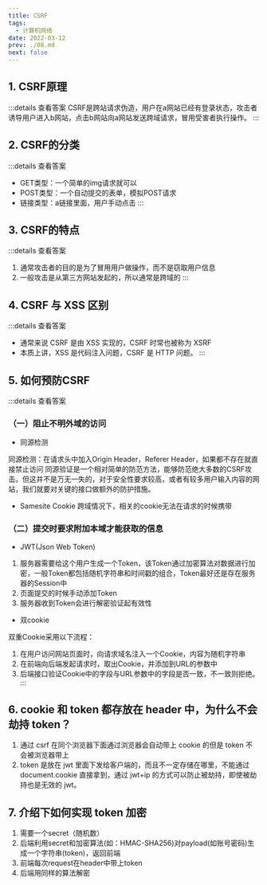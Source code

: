 ```yaml
---
title: CSRF
tags: 
  - 计算机网络
date: 2022-03-12
prev: ./08.md
next: false
---
```


## 1. CSRF原理
:::details 查看答案
CSRF是跨站请求伪造，用户在a网站已经有登录状态，攻击者诱导用户进入b网站，点击b网站向a网站发送跨域请求，冒用受害者执行操作。
:::

## 2. CSRF的分类
:::details 查看答案
- GET类型：一个简单的img请求就可以
- POST类型：一个自动提交的表单，模拟POST请求
- 链接类型：a链接里面，用户手动点击
:::

## 3. CSRF的特点
:::details 查看答案
1. 通常攻击者的目的是为了冒用用户做操作，而不是窃取用户信息
2. 一般攻击是从第三方网站发起的，所以通常是跨域的
:::

## 4. CSRF 与 XSS 区别
:::details 查看答案
- 通常来说 CSRF 是由 XSS 实现的，CSRF 时常也被称为 XSRF
- 本质上讲，XSS 是代码注入问题，CSRF 是 HTTP 问题。
:::

## 5. 如何预防CSRF
:::details 查看答案
### （一）阻止不明外域的访问
- 同源检测

同源检测：在请求头中加入Origin Header，Referer Header，如果都不存在就直接禁止访问
同源验证是一个相对简单的防范方法，能够防范绝大多数的CSRF攻击。但这并不是万无一失的，对于安全性要求较高，或者有较多用户输入内容的网站，我们就要对关键的接口做额外的防护措施。

- Samesite Cookie
跨域情况下，相关的cookie无法在请求的时候携带

### （二）提交时要求附加本域才能获取的信息
- JWT(Json Web Token)
1. 服务器需要给这个用户生成一个Token，该Token通过加密算法对数据进行加密，一般Token都包括随机字符串和时间戳的组合，Token最好还是存在服务器的Session中
2. 页面提交的时候手动添加Token
3. 服务器收到Token会进行解密验证起有效性

- 双cookie

双重Cookie采用以下流程：
1. 在用户访问网站页面时，向请求域名注入一个Cookie，内容为随机字符串
2. 在前端向后端发起请求时，取出Cookie，并添加到URL的参数中
3. 后端接口验证Cookie中的字段与URL参数中的字段是否一致，不一致则拒绝。
:::

## 6. cookie 和 token 都存放在 header 中，为什么不会劫持 token？

1. 通过 csrf 在同个浏览器下面通过浏览器会自动带上 cookie 的但是 token 不会被浏览器带上
2. token 是放在 jwt 里面下发给客户端的，而且不一定存储在哪里，不能通过 document.cookie 直接拿到，通过 jwt+ip 的方式可以防止被劫持，即使被劫持也是无效的 jwt。

## 7. 介绍下如何实现 token 加密

1. 需要一个secret（随机数）
2. 后端利用secret和加密算法(如：HMAC-SHA256)对payload(如账号密码)生成一个字符串(token)，返回前端
3. 前端每次request在header中带上token
4. 后端用同样的算法解密